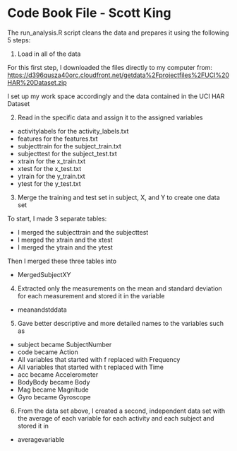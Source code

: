 # Code Book File - Scott King

The run_analysis.R script cleans the data and prepares it using the following 5 steps:

1. Load in all of the data

For this first step, I downloaded the files directly to my computer from:
https://d396qusza40orc.cloudfront.net/getdata%2Fprojectfiles%2FUCI%20HAR%20Dataset.zip

I set up my work space accordingly and the data contained in the UCI HAR Dataset

2. Read in the specific data and assign it to the assigned variables

* activitylabels for the activity_labels.txt
* features for the features.txt
* subjecttrain for the subject_train.txt
* subjecttest for the subject_test.txt
* xtrain for the x_train.txt
* xtest for the x_test.txt
* ytrain for the y_train.txt
* ytest for the y_test.txt

3. Merge the training and test set in subject, X, and Y to create one data set

To start, I made 3 separate tables:

* I merged the subjecttrain and the subjecttest
* I merged the xtrain and the xtest
* I merged the ytrain and the ytest

Then I merged these three tables into 

* MergedSubjectXY

4.  Extracted only the measurements on the mean and standard deviation for each measurement and stored it in the variable 

* meanandstddata

5. Gave better descriptive and more detailed names to the variables such as

* subject became SubjectNumber
* code became Action
* All variables that started with f replaced with Frequency
* All variables that started with t replaced with Time
* acc became Accelerometer
* BodyBody became Body
* Mag became Magnitude
* Gyro became Gyroscope

6. From the data set above, I created a second, independent data set with the average of each variable for each activity and each subject and stored it in

* averagevariable
